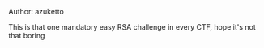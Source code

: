 Author: azuketto

This is that one mandatory easy RSA challenge in every CTF, hope it's not that boring
